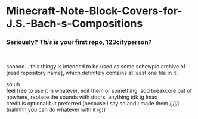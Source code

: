 # Minecraft-Note-Block-Covers-for-J.S.-Bach-s-Compositions<br>
<h3>Seriously? <i>This</i> is your first repo, 123cityperson?</h1><br>
<p>sooooo... this thingy is intended to be used as some schewpid archive of [read repository name], which definitely contains at least one file in it.</p>
<p>
  so uh<br>
  feel free to use it in whatever, edit them or something, add breakcore out of nowhere, replace the sounds with doors, anything idk ig lmao<br>
  credit is optional but preferred (because i say so and i made them /j/j/j (nahhhh you can do whatever with it ig))<br>
</p>
